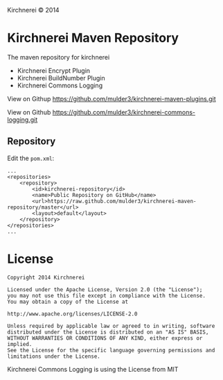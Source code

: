 
Kirchnerei &copy; 2014

# Kirchnerei Maven Repository

The maven repository for kirchnerei

+ Kirchnerei Encrypt Plugin
+ Kirchnerei BuildNumber Plugin
+ Kirchnerei Commons Logging

View on Githup <https://github.com/mulder3/kirchnerei-maven-plugins.git>

View on Github <https://github.com/mulder3/kirchnerei-commons-logging.git>


## Repository

Edit the `pom.xml`:

	...
	<repositories>
		<repository>
			<id>kirchnerei-repository</id>
            <name>Public Repository on GitHub</name>
            <url>https://raw.github.com/mulder3/kirchnerei-maven-repository/master</url>
            <layout>default</layout>
        </repository>
	</repositories>
	...

# License

	Copyright 2014 Kirchnerei

	Licensed under the Apache License, Version 2.0 (the "License");
	you may not use this file except in compliance with the License.
	You may obtain a copy of the License at

	http://www.apache.org/licenses/LICENSE-2.0

	Unless required by applicable law or agreed to in writing, software
	distributed under the License is distributed on an "AS IS" BASIS,
	WITHOUT WARRANTIES OR CONDITIONS OF ANY KIND, either express or implied.
	See the License for the specific language governing permissions and
	limitations under the License.

Kirchnerei Commons Logging is using the License from MIT




